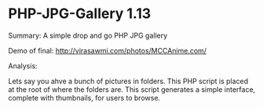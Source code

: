 PHP-JPG-Gallery 1.13
===============

Summary: A simple drop and go PHP JPG gallery

Demo of final: http://virasawmi.com/photos/MCCAnime.com/

Analysis:

Lets say you ahve a bunch of pictures in folders. This PHP script is placed at the root of where the folders are. This script generates a simple interface, complete with thumbnails, for users to browse.

